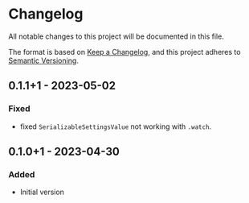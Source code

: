 # Changelog

All notable changes to this project will be documented in this file.

The format is based on [Keep a Changelog](https://keepachangelog.com/en/1.0.0/),
and this project adheres to [Semantic Versioning](https://semver.org/spec/v2.0.0.html).

## 0.1.1+1 - 2023-05-02

### Fixed

- fixed `SerializableSettingsValue` not working with `.watch`.

## 0.1.0+1 - 2023-04-30

### Added

- Initial version
